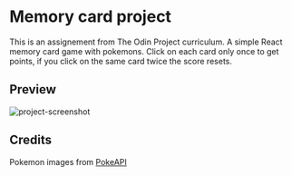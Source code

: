 # Memory card project
This is an assignement from The Odin Project curriculum. A simple React memory card game with pokemons. Click on each card only once to get points, if you click on the same card twice the score resets.

## Preview
![project-screenshot](https://github.com/user-attachments/assets/8c3cfabe-60a0-4000-bc49-086ba5df7318)

## Credits 
Pokemon images from [PokeAPI](https://pokeapi.co/)

